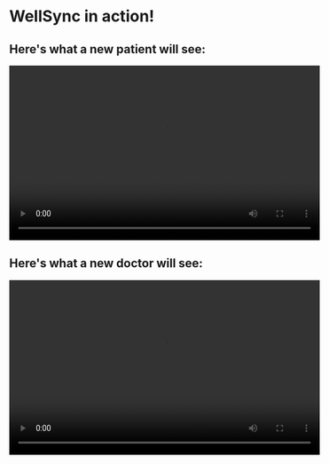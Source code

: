 # WellSync in action!

## Here's what a new patient will see:
<video src="videos/screen-20240401-135656.mp4" width="560" height="315" controls></video>
## Here's what a new doctor will see:
<video src="videos/screen-20240401-140311.mp4" width="560" height="315" controls></video>


